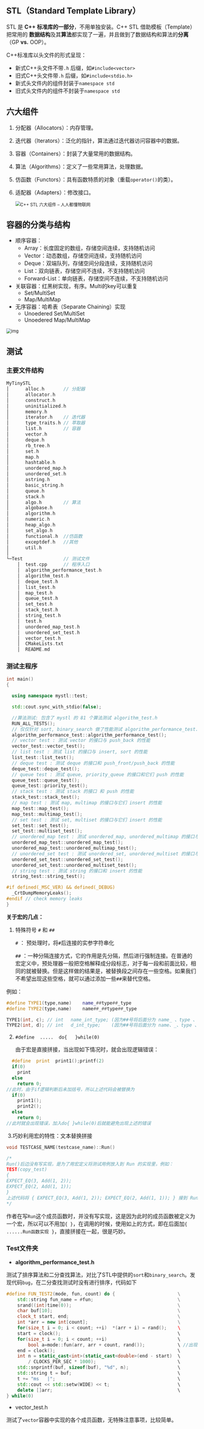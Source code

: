 ## STL（Standard Template Library）

STL 是 **C++ 标准库的一部分**，不用单独安装。C++ STL 借助模板（Template）把常用的 **数据结构**及其**算法**都实现了一遍，并且做到了数据结构和算法的**分离**（GP **vs.** OOP）。

C++标准库以头文件的形式呈现：

- 新式C++头文件不带`.h` 后缀，如`#include<vector>`
- 旧式C++头文件带`.h` 后缀，如`#include<stdio.h>`
- 新式头文件内的组件封装于`namespace std`
- 旧式头文件内的组件不封装于`namespace std`

## 六大组件

1. 分配器（Allocators）：内存管理。

2. 迭代器（Iterators）：泛化的指针，算法通过迭代器访问容器中的数据。

3. 容器（Containers）：封装了大量常用的数据结构。

4. 算法（Algorithms）：定义了一些常用算法，处理数据。

5. 仿函数（Functors）：具有函数特质的对象（重载`operator()`的类）。

6. 适配器（Adapters）：修改接口。

   <img src="https://static.getiot.tech/cpp-stl-6-components.png" alt="C++ STL 六大组件 – 人人都懂物联网" style="zoom:80%;" />

## 容器的分类与结构

- 顺序容器：
  - Array：长度固定的数组，存储空间连续，支持随机访问
  - Vector：动态数组，存储空间连续，支持随机访问
  - Deque：双端队列，存储空间分段连续，支持随机访问
  - List：双向链表，存储空间不连续，不支持随机访问
  - Forward-List：单向链表，存储空间不连续，不支持随机访问
- 关联容器：红黑树实现，有序。Multi的key可以重复
  - Set/MultiSet
  - Map/MultiMap
- 无序容器：哈希表（Separate Chaining）实现
  - Unoedered Set/MultiSet
  - Unoedered Map/MultiMap

<img src="https://images2018.cnblogs.com/blog/1363151/201805/1363151-20180512191511648-165743457.png" alt="img" style="zoom:80%;" />

## 测试

### 主要文件结构

```c++
MyTinySTL
│      alloc.h       // 分配器
│      allocator.h   
│      construct.h
│      uninitialized.h
│      memory.h
│      iterator.h    // 迭代器
│      type_traits.h // 萃取器
│      list.h        // 容器
│      vector.h
│      deque.h
│      rb_tree.h
│      set.h
│      map.h
│      hashtable.h
│      unordered_map.h
│      unordered_set.h
│      astring.h
│      basic_string.h
│      queue.h
│      stack.h
│      algo.h		 // 算法
│      algobase.h
│      algorithm.h
│      numeric.h
│      heap_algo.h
│      set_algo.h
│      functional.h  //仿函数
│      exceptdef.h   //其他
│      util.h
│
└─Test       	     // 测试文件
    │  test.cpp      // 程序入口
    │  algorithm_performance_test.h
    │  algorithm_test.h
    │  deque_test.h
    │  list_test.h
    │  map_test.h
    │  queue_test.h
    │  set_test.h
    │  stack_test.h
    │  string_test.h
    │  test.h
    │  unordered_map_test.h
    │  unordered_set_test.h
    │  vector_test.h
    │  CMakeLists.txt
    │  README.md
```

### 测试主程序

```c++
int main()
{

  using namespace mystl::test;

  std::cout.sync_with_stdio(false);

  //算法测试: 包含了 mystl 的 81 个算法测试 algorithm_test.h
  RUN_ALL_TESTS();
  // 仅仅针对 sort, binary_search 做了性能测试 algorithm_performance_test.h
  algorithm_performance_test::algorithm_performance_test();
  // vector test : 测试 vector 的接口与 push_back 的性能
  vector_test::vector_test();
  // list test : 测试 list 的接口与 insert, sort 的性能
  list_test::list_test();
  // deque test : 测试 deque 的接口和 push_front/push_back 的性能
  deque_test::deque_test();
  // queue test : 测试 queue, priority_queue 的接口和它们 push 的性能
  queue_test::queue_test();
  queue_test::priority_test();
  // stack test : 测试 stack 的接口 和 push 的性能
  stack_test::stack_test();
  // map test : 测试 map, multimap 的接口与它们 insert 的性能
  map_test::map_test();
  map_test::multimap_test();
  // set test : 测试 set, multiset 的接口与它们 insert 的性能
  set_test::set_test();
  set_test::multiset_test();
  // unordered_map test : 测试 unordered_map, unordered_multimap 的接口与它们 insert 的性能
  unordered_map_test::unordered_map_test();
  unordered_map_test::unordered_multimap_test();
  // unordered_set test : 测试 unordered_set, unordered_multiset 的接口与它们 insert 的性能
  unordered_set_test::unordered_set_test();
  unordered_set_test::unordered_multiset_test();
  // string test : 测试 string 的接口和 insert 的性能
  string_test::string_test();

#if defined(_MSC_VER) && defined(_DEBUG)
  _CrtDumpMemoryLeaks();
#endif // check memory leaks
}
```

**关于宏的几点：**

1. 特殊符号 `#` 和 `##`

   `#` ： 预处理时，将`#`后连接的实参字符串化

   `##` ：一种分隔连接方式，它的作用是先分隔，然后进行强制连接。在普通的宏定义中，预处理器一般把空格解释成分段标志，对于每一段和前面比较，相同的就被替换。但是这样做的结果是，被替换段之间存在一些空格。如果我们不希望出现这些空格，就可以通过添加一些`##`来替代空格。

例如：

```c++
#define TYPE1(type,name)    name_##type##_type
#define TYPE2(type,name)    name##_##type##_type

TYPE1(int, c); // int 　name_int_type; (因为##号将后面分为 name_ 、type 、 _type三组，替换后强制连接)
TYPE2(int, d); // int 　d_int_type;    (因为##号将后面分为 name、_、type 、_type四组，替换后强制连接)
```

 2. `#define  .....  do{   }while(0)`

    由于宏是直接拼接，当出现如下情况时，就会出现逻辑错误：

```c++
  #define  print  print1();printf(2)
  if(0)
  	print
  else
  	return 0;
//此时，由于if逻辑判断后未加括号，所以上述代码会被替换为
  if(0)
  	print1();
	print2();
  else
  	return 0;
//此时就会出现错误，加入do{ }while(0)后就能避免出现上述的错误
```

​	3.巧妙利用宏的特性：文本替换拼接

```c++
void TESTCASE_NAME(testcase_name)::Run()

/*
Run()后边没有写实现，是为了用宏定义将测试用例放入到 Run 的实现里，例如：
TEST(copy_test)
{
EXPECT_EQ(3, Add(1, 2));
EXPECT_EQ(2, Add(1, 1));
}
上述代码将 { EXPECT_EQ(3, Add(1, 2)); EXPECT_EQ(2, Add(1, 1)); } 接到 Run() 的后面
*/
```

​	作者在写`Run`这个成员函数时，并没有写实现，这是因为此时的成员函数被定义为一个宏，所以可以不用加`{ }`，在调用的时候，使用如上的方式，即在后面加`{ ......Run函数实现 }`，直接拼接在一起，很是巧妙。

### Test文件夹

- **algorithm_performance_test.h**

测试了排序算法和二分查找算法，对比了STL中提供的`sort`和`binary_search`。发现代码`bug`，在二分查找测试时没有进行排序，代码如下

```c++
#define FUN_TEST2(mode, fun, count) do {                       \
    std::string fun_name = #fun;                               \
    srand((int)time(0));                                       \
    char buf[10];                                              \
    clock_t start, end;                                        \
    int *arr = new int[count];                                 \
    for(size_t i = 0; i < count; ++i)  *(arr + i) = rand();    \                                                                                   
    start = clock();                                           \
    for(size_t i = 0; i < count; ++i)                          \
        bool a=mode::fun(arr, arr + count, rand());            \ //出现错误的地方，没有对数组进行排序而直接二分查找
    end = clock();                                             \
    int n = static_cast<int>(static_cast<double>(end - start)  \
        / CLOCKS_PER_SEC * 1000);                              \
    std::snprintf(buf, sizeof(buf), "%d", n);                  \
    std::string t = buf;                                       \
    t += "ms   |";                                             \
    std::cout << std::setw(WIDE) << t;                         \
    delete []arr;                                              \
} while(0)
```

- vector_test.h

测试了`vector`容器中实现的各个成员函数，无特殊注意事项，比较简单。
